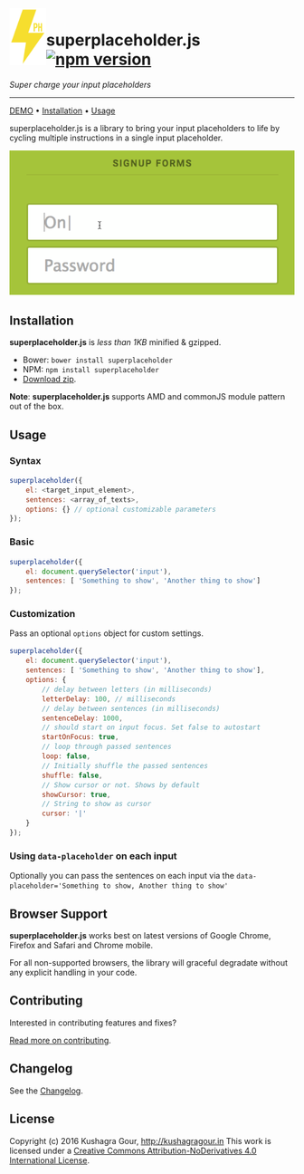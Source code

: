 
<img align="left" width="65px" height="100px" src="assets/logo.png"/>

superplaceholder.js [![npm version](https://badge.fury.io/js/superplaceholder.svg)](http://badge.fury.io/js/superplaceholder)
=====
*Super charge your input placeholders*
***

[DEMO](http://kushagragour.in/lab/superplaceholderjs) • [Installation](#installation) • [Usage](#usage)

superplaceholder.js is a library to bring your input placeholders to life by cycling multiple instructions in a single input placeholder.

![Demo](/assets/superplaceholder.gif)

Installation
-----

**superplaceholder.js** is *less than 1KB* minified & gzipped.

- Bower: `bower install superplaceholder`
- NPM: `npm install superplaceholder`
- [Download zip](https://github.com/chinchang/superplaceholder.js/archive/master.zip).

**Note**: **superplaceholder.js** supports AMD and commonJS module pattern out of the box.

Usage
-----

### Syntax

```js
superplaceholder({
	el: <target_input_element>,
	sentences: <array_of_texts>,
	options: {} // optional customizable parameters
});
```

### Basic

```js
superplaceholder({
	el: document.querySelector('input'),
	sentences: [ 'Something to show', 'Another thing to show']
});
```

### Customization

Pass an optional `options` object for custom settings.

```js
superplaceholder({
	el: document.querySelector('input'),
	sentences: [ 'Something to show', 'Another thing to show'],
	options: {
		// delay between letters (in milliseconds)
		letterDelay: 100, // milliseconds
		// delay between sentences (in milliseconds)
		sentenceDelay: 1000,
		// should start on input focus. Set false to autostart
		startOnFocus: true,
		// loop through passed sentences
		loop: false,
		// Initially shuffle the passed sentences
		shuffle: false,
		// Show cursor or not. Shows by default
		showCursor: true,
		// String to show as cursor
		cursor: '|'
	}
});
```

### Using `data-placeholder` on each input
Optionally you can pass the sentences on each input via the `data-placeholder='Something to show, Another thing to show'`  

Browser Support
-----

**superplaceholder.js** works best on latest versions of Google Chrome, Firefox and Safari and Chrome mobile.

For all non-supported browsers, the library will graceful degradate without any explicit handling in your code.

Contributing
-----

Interested in contributing features and fixes?

[Read more on contributing](./CONTRIBUTING.md).

Changelog
-----

See the [Changelog](https://github.com/chinchang/superplaceholder.js/wiki/Changelog).

License
-----

Copyright (c) 2016 Kushagra Gour, http://kushagragour.in
This work is licensed under a [Creative Commons Attribution-NoDerivatives 4.0 International License](http://creativecommons.org/licenses/by-nd/4.0/).
